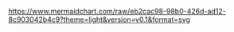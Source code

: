 
https://www.mermaidchart.com/raw/eb2cac98-98b0-426d-ad12-8c903042b4c9?theme=light&version=v0.1&format=svg 
